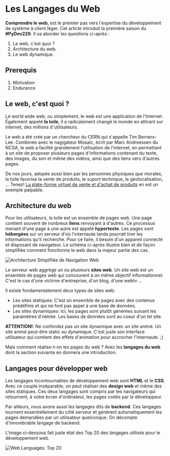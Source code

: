 # Les Langages du Web
**Comprendre le web**, est le premier pas vers l'expertise du développement de système à client léger. Cet article introduit la première saison du **#PyDev229**. Il va aborder les questions ci-après :

1. Le web, c'est quoi ?
2. Architecture du web.
3. Le web dynamique.

## Prerequis
1. Motivation
2. Endurance

## Le web, c'est quoi ?

Le world wide web, ou simplement, le web est une application de l'Internet. Également appelé **la toile**, il a radicalement changé le monde en attirant sur internet, des millions d'utilisateurs.

Le web a été créé par un chercheur du CERN qui s'appelle Tim Berners-Lee. Combinée avec le nagigateur Mosaïc, écrit par Marc Andreessen du NCSA, le web a facilité grandement l'utilisation de l'internet, en permettant à un site de proposer plusieurs pages d'informations contenant du texte, des images, du son et même des vidéos, ainsi que des liens vers d'autres pages.

De nos jours, adopée aussi bien par les personnes physiques que morales, la toile favorise la vente de produits, le suport technique, la géolocalisation, ... Tenez! [La plate-forme virtuel de vente et d'achat de produits](https://oqenyite.com/ "Oqenyite, l'e-commerce tout simplement") en est un exemple palpable.

## Architecture du web
Pour les utilisateurs, la toile est un ensemble de pages web. Une page contient souvent de nonbreux **liens** renvoyant à d'autres. Ce processus menant d'une page à une autre est appelé **hypertexte**. Les pages sont **hébergées** sur un serveur d'où l'internaute landa pourrait tirer les informations qu'il recherche. Pour ce faire, il besoin d'un appareil connecté et disposant de navigateur. Le schéma ci-après illustre bien et de façon simplifiée comment fonctionne le web dans la majeur partie des cas.

![Architecture Simplifiée de Navigation Web](https://github.com/drxos/psychic-memory/blob/master/LangageWeb/LagagesWebIMG/simple-web.svg)

Le serveur web aggrège un ou plusieurs **sites web**. Un site web est un ensemble de pages web qui concourent à un même objectif informationnel. C'est le cas d'une victrine d'entreprise, d'un blog, d'une webtv ...

Il existe fondamentalement deux types de sites web:
- Les sites statiques: C'est un ensemble de pages avec des contenus prédéfinis et qui ne font pas appel à une base de données.
- Les sites dynamiques: Ici, les pages sont plutôt générées suivant les paramètres d'netrée. Les bases de données sont au coeur d'un tel site.

**ATTENTION!**: Ne confordez pas un site dynamique avec un site animé. Un site animé peut-être static ou dynamique. C'est juste son interface utilisateur qui contient des effets d'animation pour accrocher l'internaute. ;)

Mais comment réalise-t-on les pages du web ? Avec les **langages du web** dont la section suivante  en donnera une introduction.


## Langages pour développer web
Les langages incontournables de développement web sont **HTML** et le **CSS**. Avec ce couple inséparable, on peut réaliser des **design web** et même des sites statiques. Ces deux langages sont compris par les navigateurs qui retournent, à votre écran d'ordinateur, les pages codés par le développeur.

Par ailleurs, nous avons aussi les langages dits de **backend**. Ces langages tournent essentiellement du côté serveur et génèrent automatiquement les pages demandées par un utilisateur quelconque. On décompte d'innombrable langage de backend. 

L'image ci-dessous fait juste état des Top 20 des langages utilisés pour le développement web.

![Web Languages: Top 20](https://github.com/drxos/psychic-memory/blob/master/LangageWeb/LagagesWebIMG/weblangages.png "Le Top 20, 2017, des langages du web")

